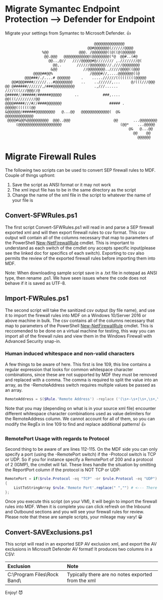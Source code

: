 # Migrate Symantec Endpoint Protection --> Defender for Endpoint
Migrate your settings from Symantec to Microsoft Defender. :thumbsup:


                                             @@@@@@@@@@@@@@                     
                                          @@#@@@@@@@(//////@@@@                 
                     %@@              @@@. /@@@@@@@((@((@(@@@@@@                
                      @@.@@@   @@@@@@@@@@@@(@@@@@@@@(*@  @@#..(#@               
                        @@..,@//   ////@@@@@#@//////// ,.////////@(             
                          @@,.       //////@@@@@@@///.////@@@@@@@@              
                         &@@            //@@@@@@@@../////@@@@((@@@              
                 @@@@##@@%                 /@@@@#//,....@@@@@@@((@              
             @@@###/./....# @@@@@@     .    .....//////(((((((((@@@@@           
       @@#@@@####//////...#@@@@@@@@    ..    ..//////,...     @/(((///@@@       
    @@ @######///////,/###@@@@@@@@@@         .,///......        ////(((///@@@//@ 
    @#####//######/######@@@@@      ..           ###,....        @@(((/////////@@
    @@@@#####///#//####@@@@@@@                      ##### .         @@@@@(((((((@@  
    &@@@@@@/######@@@@@@@@@   @...@@   @@@@@@@@@@@@@(  @&         @@@@@@@@@@@@@    
     @@@@#&@@%@@@@@@@@@@  @@@..@@@                    @@       ...@@@@@@@@      
         (@@@@@@@@@@@@@@@@@@@@                           (@@*    ...@@@@@       
                                                             @&   @...@@        
                                                               @@    @@         
                                                                 @@@@@@         

# Migrate Firewall Rules
The following two scripts can be used to convert SEP firewall rules to MDF. Couple of things upfront:

1. Save the script as ANSI format or it may not work
2. The xml input file has to be in the same directory as the script
3. Change the name of the xml file in the script to whatever the name of your file is


## Convert-SFWRules.ps1
The first script Convert-SFWRules.ps1 will read in and parse a SEP firewall exported xml and will then export firewall rules to csv format.  This csv output will contain all of the columns necessary that map to parameters of the PowerShell [New-NetFirewallRule](https://docs.microsoft.com/en-us/powershell/module/netsecurity/new-netfirewallrule?view=win10-ps) cmdlet.  This is important to understand as each switch of the cmdlet ony accepts specific input(please see the linked doc for specifics of each switch).  Exporting to csv also permits the review of the exported firewall rules before importing them into MDF.

Note: When downloading sample script save in a .txt file in notepad as ANSI type, then rename .ps1.  We have seen issues where the code does not behave if it is saved as UTF-8.

## Import-FWRules.ps1
The second script will take the sanitized csv output (by file name), and use it to import the firewall rules into MDF on a Windows 10/Server 2016 or above machine in bulk. The csv contains all of the columns necessary that map to parameters of the PowerShell [New-NetFirewallRule](https://docs.microsoft.com/en-us/powershell/module/netsecurity/new-netfirewallrule?view=win10-ps) cmdlet.  This is reccomended to be done on a virtual machine for testing, this way you can import all of the firewall rules and view them in the Windows Firewall with Advanced Security snap-in.

### Human induced whitespace and non-valid characters
A few things to be aware of here. This first is line 109, this line contains a regular expression that looks for common whitespace character combinations, since these are not supported by MDF they must be removed and replaced with a comma.  The comma is required to split the value into an array, as the -RemoteAddress switch requires multiple values be passed as an array.

```PowerShell
RemoteAddress = $($Rule.'Remote Address') -replace ('(\s+-\s+|\s+,\s+,\s+|\s+,\s+|,\s+|\s-\s|and|\s+and\s+|and\s+|-\s+|\s+-|-|\sand)', ",") -split "," #<--remove human induced whitespace and nonvalid characters
```
Note that you may (depending on what is in your source xml file) encounter different whitespace character combinations used as value delimiters for the RemoteAddress column.  We cannot account for all of them, so you can modify the RegEx in line 109 to find and replace additional patterns! :thumbsup:

### RemotePort Usage with regards to Protocol
Second thing to be aware of are lines 112-115. On the MDF side you can only specify a port (using the -RemotePort switch) if the -Protocol switch is TCP or UDP.  So if you for instance specify a RemotePort of 200 and a protocol of 2 (IGMP), the cmdlet will fail.  These lines handle the situation by omitting the ReportPort column if the protocol is NOT TCP or UDP:

```PowerShell
RemotePort = if($rule.Protocol -eq "TCP" -or $rule.Protocol -eq "UDP")
{
    ListToStringArray $rule.'Remote Port'.replace(" ","") # <--- There must be no space in this string or cmdlet will fail :(
};
```
Once you execute this script (on your VM), it will begin to import the firewall rules into MDF.  When it is complete you can click refresh on the Inbound and Outbound sections and you will see your firewall rules for review. Please note that these are sample scripts, your mileage may vary! :grinning:

## Convert-SAVExclusions.ps1
This script will read in an exported SEP AV exclusion xml, and export the AV exclusions in Microsoft Defender AV format!  It produces two columns in a CSV:

Exclusion                    | Note
| :--- | :---
C:\Program Files\Rock Band\  | Typically there are no notes exported from the xml

Enjoy! :smiling_imp:
